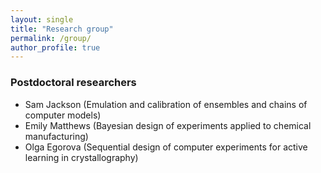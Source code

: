 ```yaml
---
layout: single
title: "Research group"
permalink: /group/
author_profile: true
---
```


### Postdoctoral researchers

- Sam Jackson (Emulation and calibration of ensembles and chains of computer models)
- Emily Matthews (Bayesian design of experiments applied to chemical manufacturing)
- Olga Egorova (Sequential design of computer experiments for active learning in crystallography)

